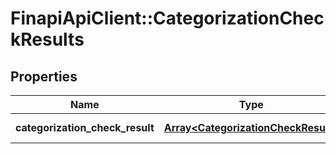 # FinapiApiClient::CategorizationCheckResults

## Properties
Name | Type | Description | Notes
------------ | ------------- | ------------- | -------------
**categorization_check_result** | [**Array&lt;CategorizationCheckResult&gt;**](CategorizationCheckResult.md) | List of results | 


